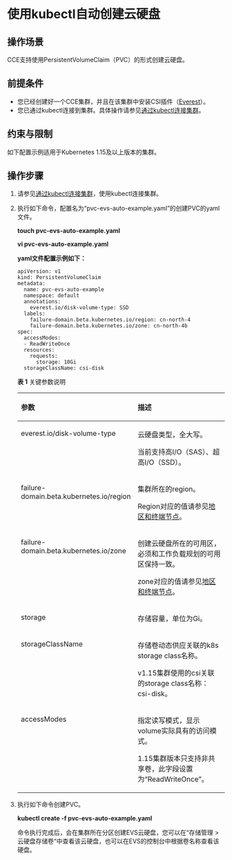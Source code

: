 # 使用kubectl自动创建云硬盘<a name="cce_01_0255"></a>

## 操作场景<a name="section16500136145518"></a>

CCE支持使用PersistentVolumeClaim（PVC）的形式创建云硬盘。

## 前提条件<a name="section13181839131510"></a>

-   您已经创建好一个CCE集群，并且在该集群中安装CSI插件（[Everest](Everest（系统资源插件-必装）.md)）。
-   您已通过kubectl连接到集群。具体操作请参见[通过kubectl连接集群](通过kubectl连接集群.md)。

## 约束与限制<a name="section946015116135"></a>

如下配置示例适用于Kubernetes 1.15及以上版本的集群。

## 操作步骤<a name="section15671218115516"></a>

1.  请参见[通过kubectl连接集群](通过kubectl连接集群.md)，使用kubectl连接集群。
2.  执行如下命令，配置名为“pvc-evs-auto-example.yaml”的创建PVC的yaml文件。

    **touch pvc-evs-auto-example.yaml**

    **vi pvc-evs-auto-example.yaml**

    **yaml文件配置示例如下：**

    ```
    apiVersion: v1
    kind: PersistentVolumeClaim
    metadata:
      name: pvc-evs-auto-example
      namespace: default
      annotations:
        everest.io/disk-volume-type: SSD
      labels:
        failure-domain.beta.kubernetes.io/region: cn-north-4
        failure-domain.beta.kubernetes.io/zone: cn-north-4b
    spec:
      accessModes:
      - ReadWriteOnce
      resources:
        requests:
          storage: 10Gi
      storageClassName: csi-disk
    ```

    **表 1**  关键参数说明

    <a name="table1819001615355"></a>
    <table><thead align="left"><tr id="row1519121663519"><th class="cellrowborder" valign="top" width="45.34%" id="mcps1.2.3.1.1"><p id="p18191161619356"><a name="p18191161619356"></a><a name="p18191161619356"></a>参数</p>
    </th>
    <th class="cellrowborder" valign="top" width="54.66%" id="mcps1.2.3.1.2"><p id="p1919116161353"><a name="p1919116161353"></a><a name="p1919116161353"></a>描述</p>
    </th>
    </tr>
    </thead>
    <tbody><tr id="row7430236123515"><td class="cellrowborder" valign="top" width="45.34%" headers="mcps1.2.3.1.1 "><p id="p165804616264"><a name="p165804616264"></a><a name="p165804616264"></a>everest.io/disk-volume-type</p>
    </td>
    <td class="cellrowborder" valign="top" width="54.66%" headers="mcps1.2.3.1.2 "><p id="p94061429143512"><a name="p94061429143512"></a><a name="p94061429143512"></a>云硬盘类型，全大写。</p>
    <p id="p16215174822610"><a name="p16215174822610"></a><a name="p16215174822610"></a>当前支持<span id="text112910427219"><a name="text112910427219"></a><a name="text112910427219"></a>高I/O（SAS）、超高I/O（SSD）</span>。</p>
    </td>
    </tr>
    <tr id="row6232511129"><td class="cellrowborder" valign="top" width="45.34%" headers="mcps1.2.3.1.1 "><p id="p857144622619"><a name="p857144622619"></a><a name="p857144622619"></a>failure-domain.beta.kubernetes.io/region</p>
    </td>
    <td class="cellrowborder" valign="top" width="54.66%" headers="mcps1.2.3.1.2 "><p id="p1880711437456"><a name="p1880711437456"></a><a name="p1880711437456"></a>集群所在的region。</p>
    <p id="p92141648132614"><a name="p92141648132614"></a><a name="p92141648132614"></a>Region对应的值请参见<a href="https://developer.huaweicloud.com/endpoint" target="_blank" rel="noopener noreferrer">地区和终端节点</a>。</p>
    </td>
    </tr>
    <tr id="row2318123021219"><td class="cellrowborder" valign="top" width="45.34%" headers="mcps1.2.3.1.1 "><p id="p957446102612"><a name="p957446102612"></a><a name="p957446102612"></a>failure-domain.beta.kubernetes.io/zone</p>
    </td>
    <td class="cellrowborder" valign="top" width="54.66%" headers="mcps1.2.3.1.2 "><p id="p1231415454452"><a name="p1231415454452"></a><a name="p1231415454452"></a>创建云硬盘所在的可用区，必须和工作负载规划的可用区保持一致。</p>
    <p id="p11213204892611"><a name="p11213204892611"></a><a name="p11213204892611"></a>zone对应的值请参见<a href="https://developer.huaweicloud.com/endpoint" target="_blank" rel="noopener noreferrer">地区和终端节点</a>。</p>
    </td>
    </tr>
    <tr id="row163191830121220"><td class="cellrowborder" valign="top" width="45.34%" headers="mcps1.2.3.1.1 "><p id="p4541546112618"><a name="p4541546112618"></a><a name="p4541546112618"></a>storage</p>
    </td>
    <td class="cellrowborder" valign="top" width="54.66%" headers="mcps1.2.3.1.2 "><p id="p1721244813266"><a name="p1721244813266"></a><a name="p1721244813266"></a>存储容量，单位为Gi。</p>
    </td>
    </tr>
    <tr id="row239395619278"><td class="cellrowborder" valign="top" width="45.34%" headers="mcps1.2.3.1.1 "><p id="p1239395612712"><a name="p1239395612712"></a><a name="p1239395612712"></a>storageClassName</p>
    </td>
    <td class="cellrowborder" valign="top" width="54.66%" headers="mcps1.2.3.1.2 "><p id="p6676117163617"><a name="p6676117163617"></a><a name="p6676117163617"></a>存储卷动态供应关联的k8s storage class名称。</p>
    <p id="p739313568271"><a name="p739313568271"></a><a name="p739313568271"></a>v1.15集群使用的csi关联的storage class名称：csi-disk。</p>
    </td>
    </tr>
    <tr id="row2039318566273"><td class="cellrowborder" valign="top" width="45.34%" headers="mcps1.2.3.1.1 "><p id="p8393756112713"><a name="p8393756112713"></a><a name="p8393756112713"></a>accessModes</p>
    </td>
    <td class="cellrowborder" valign="top" width="54.66%" headers="mcps1.2.3.1.2 "><p id="p686319556379"><a name="p686319556379"></a><a name="p686319556379"></a>指定读写模式，显示volume实际具有的访问模式。</p>
    <p id="p183947563277"><a name="p183947563277"></a><a name="p183947563277"></a>1.15集群版本只支持非共享卷，此字段设置为“ReadWriteOnce”。</p>
    </td>
    </tr>
    </tbody>
    </table>

3.  执行如下命令创建PVC。

    **kubectl create -f pvc-evs-auto-example.yaml**

    命令执行完成后，会在集群所在分区创建EVS云硬盘，您可以在“存储管理 \> 云硬盘存储卷“中查看该云硬盘，也可以在EVS的控制台中根据卷名称查看该硬盘。



